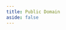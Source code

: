 ```yaml
---
title: Public Domain
aside: false
---
```


<script lang='ts' setup>

import LicenseProxy from '@/_comp/LicenseProxy.vue'

</script>

<LicenseProxy></LicenseProxy>
